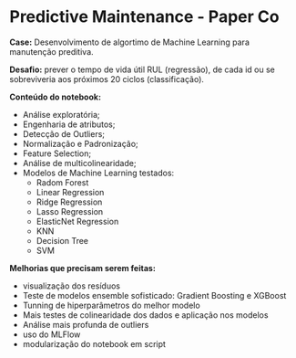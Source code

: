 # Predictive Maintenance - Paper Co

**Case:** Desenvolvimento de algortimo de Machine Learning para manutenção preditiva.

**Desafio:** prever o tempo de vida útil RUL (regressão), de cada id ou se sobreviveria aos próximos 20 ciclos (classificação).

**Conteúdo do notebook:** 
- Análise exploratória;
- Engenharia de atributos;
- Detecção de Outliers;
- Normalização e Padronização;
- Feature Selection;
- Análise de multicolinearidade;
- Modelos de Machine Learning testados:
    - Radom Forest
    - Linear Regression
    - Ridge Regression
    - Lasso Regression
    - ElasticNet Regression
    - KNN
    - Decision Tree
    - SVM

**Melhorias que precisam serem feitas:**
- visualização dos resíduos
- Teste de modelos ensemble sofisticado: Gradient Boosting e XGBoost
- Tunning de hiperparâmetros do melhor modelo
- Mais testes de colinearidade dos dados e aplicação nos modelos
- Análise mais profunda de outliers
- uso do MLFlow
- modularização do notebook em script 

